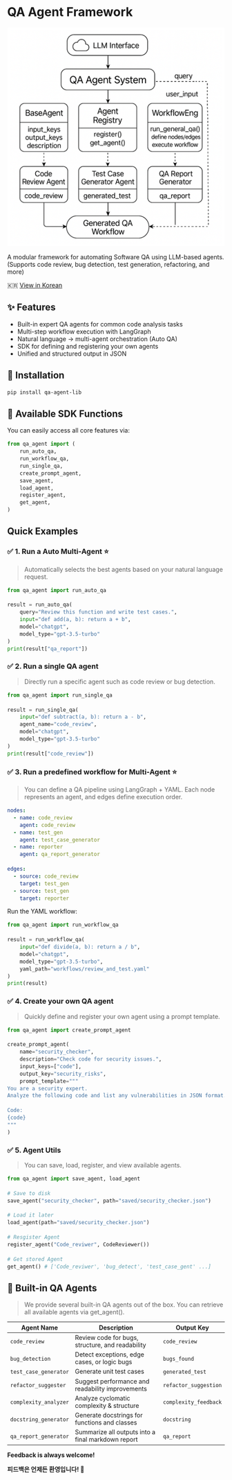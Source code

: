 # QA Agent Framework

![img](./docs/image.png)


A modular framework for automating Software QA using LLM-based agents.  
(Supports code review, bug detection, test generation, refactoring, and more)

🇰🇷 [View in Korean](./docs/README_kor_.md)

## ✨ Features

- Built-in expert QA agents for common code analysis tasks  
- Multi-step workflow execution with LangGraph  
- Natural language → multi-agent orchestration (Auto QA)  
- SDK for defining and registering your own agents  
- Unified and structured output in JSON  


## 🚀 Installation

```bash
pip install qa-agent-lib
```

## 🔧 Available SDK Functions
You can easily access all core features via:


```python
from qa_agent import (
    run_auto_qa,
    run_workflow_qa,
    run_single_qa,
    create_prompt_agent,
    save_agent,
    load_agent,
    register_agent,
    get_agent,
)
``` 

## Quick Examples

### ✅ 1. Run a Auto Multi-Agent ⭐️

> Automatically selects the best agents based on your natural language request.

```python
from qa_agent import run_auto_qa

result = run_auto_qa(
    query="Review this function and write test cases.",
    input="def add(a, b): return a + b",
    model="chatgpt",
    model_type="gpt-3.5-turbo"
)
print(result["qa_report"])
```

### ✅ 2. Run a single QA agent

> Directly run a specific agent such as code review or bug detection.

```python
from qa_agent import run_single_qa

result = run_single_qa(
    input="def subtract(a, b): return a - b",
    agent_name="code_review",
    model="chatgpt",
    model_type="gpt-3.5-turbo"
)
print(result["code_review"])
```

### ✅ 3. Run a predefined workflow for Multi-Agent ⭐️

> You can define a QA pipeline using LangGraph + YAML.
Each node represents an agent, and edges define execution order.


```yaml
nodes:
  - name: code_review
    agent: code_review
  - name: test_gen
    agent: test_case_generator
  - name: reporter
    agent: qa_report_generator

edges:
  - source: code_review
    target: test_gen
  - source: test_gen
    target: reporter
```

Run the YAML workflow:

```python
from qa_agent import run_workflow_qa

result = run_workflow_qa(
    input="def divide(a, b): return a / b",
    model="chatgpt",
    model_type="gpt-3.5-turbo",
    yaml_path="workflows/review_and_test.yaml"
)
print(result)
```

### ✅ 4. Create your own QA agent

> Quickly define and register your own agent using a prompt template.

```python
from qa_agent import create_prompt_agent

create_prompt_agent(
    name="security_checker",
    description="Check code for security issues.",
    input_keys=["code"],
    output_key="security_risks",
    prompt_template="""
You are a security expert.
Analyze the following code and list any vulnerabilities in JSON format.

Code:
{code}
"""
)
```

### ✅ 5. Agent Utils

> You can save, load, register, and view available agents.

```python
from qa_agent import save_agent, load_agent

# Save to disk
save_agent("security_checker", path="saved/security_checker.json")

# Load it later
load_agent(path="saved/security_checker.json")

# Resgister Agent
register_agent("Code_reviwer", CodeReviewer())

# Get stored Agent
get_agent() # ['Code_reviwer', 'bug_detect', 'test_case_gent' ...]
```



## 🧪 Built-in QA Agents

> We provide several built-in QA agents out of the box.
You can retrieve all available agents via get_agent().

| Agent Name             | Description                                       | Output Key            |
|------------------------|---------------------------------------------------|------------------------|
| `code_review`          | Review code for bugs, structure, and readability  | `code_review`          |
| `bug_detection`        | Detect exceptions, edge cases, or logic bugs      | `bugs_found`           |
| `test_case_generator`  | Generate unit test cases                          | `generated_test`       |
| `refactor_suggester`   | Suggest performance and readability improvements  | `refactor_suggestion`  |
| `complexity_analyzer`  | Analyze cyclomatic complexity & structure         | `complexity_feedback`  |
| `docstring_generator`  | Generate docstrings for functions and classes     | `docstring`            |
| `qa_report_generator`  | Summarize all outputs into a final markdown report| `qa_report`            |



**Feedback is always welcome!**

**피드백은 언제든 환영입니다! 🙌**

